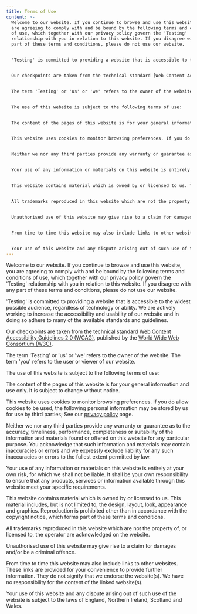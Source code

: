 ```yaml
---
title: Terms of Use
content: >-
  Welcome to our website. If you continue to browse and use this website, you
  are agreeing to comply with and be bound by the following terms and conditions
  of use, which together with our privacy policy govern the 'Testing'
  relationship with you in relation to this website. If you disagree with any
  part of these terms and conditions, please do not use our website.


  'Testing' is committed to providing a website that is accessible to the widest possible audience, regardless of technology or ability. We are actively working to increase the accessibility and usability of our website and in doing so adhere to many of the available standards and guidelines.


  Our checkpoints are taken from the technical standard [Web Content Accessibility Guidelines 2.0 (WCAG)](https://www.w3.org/WAI/intro/wcag), published by the [World Wide Web Consortium (W3C)](https://www.w3.org/).


  The term 'Testing' or 'us' or 'we' refers to the owner of the website. The term 'you' refers to the user or viewer of our website.


  The use of this website is subject to the following terms of use:


  The content of the pages of this website is for your general information and use only. It is subject to change without notice.


  This website uses cookies to monitor browsing preferences. If you do allow cookies to be used, the following personal information may be stored by us for use by third parties; See our [privacy policy](https://netlify-one.netlify.app/policies) page.


  Neither we nor any third parties provide any warranty or guarantee as to the accuracy, timeliness, performance, completeness or suitability of the information and materials found or offered on this website for any particular purpose. You acknowledge that such information and materials may contain inaccuracies or errors and we expressly exclude liability for any such inaccuracies or errors to the fullest extent permitted by law.


  Your use of any information or materials on this website is entirely at your own risk, for which we shall not be liable. It shall be your own responsibility to ensure that any products, services or information available through this website meet your specific requirements.


  This website contains material which is owned by or licensed to us. This material includes, but is not limited to, the design, layout, look, appearance and graphics. Reproduction is prohibited other than in accordance with the copyright notice, which forms part of these terms and conditions.


  All trademarks reproduced in this website which are not the property of, or licensed to, the operator are acknowledged on the website.


  Unauthorised use of this website may give rise to a claim for damages and/or be a criminal offence.


  From time to time this website may also include links to other websites. These links are provided for your convenience to provide further information. They do not signify that we endorse the website(s). We have no responsibility for the content of the linked website(s).


  Your use of this website and any dispute arising out of such use of the website is subject to the laws of England, Northern Ireland, Scotland and Wales.
---
```

Welcome to our website. If you continue to browse and use this website, you are agreeing to comply with and be bound by the following terms and conditions of use, which together with our privacy policy govern the 'Testing' relationship with you in relation to this website. If you disagree with any part of these terms and conditions, please do not use our website.

'Testing' is committed to providing a website that is accessible to the widest possible audience, regardless of technology or ability. We are actively working to increase the accessibility and usability of our website and in doing so adhere to many of the available standards and guidelines.

Our checkpoints are taken from the technical standard [Web Content Accessibility Guidelines 2.0 (WCAG)](https://www.w3.org/WAI/intro/wcag), published by the [World Wide Web Consortium (W3C)](https://www.w3.org/).

The term 'Testing' or 'us' or 'we' refers to the owner of the website. The term 'you' refers to the user or viewer of our website.

The use of this website is subject to the following terms of use:

The content of the pages of this website is for your general information and use only. It is subject to change without notice.

This website uses cookies to monitor browsing preferences. If you do allow cookies to be used, the following personal information may be stored by us for use by third parties; See our [privacy policy](/policies) page.

Neither we nor any third parties provide any warranty or guarantee as to the accuracy, timeliness, performance, completeness or suitability of the information and materials found or offered on this website for any particular purpose. You acknowledge that such information and materials may contain inaccuracies or errors and we expressly exclude liability for any such inaccuracies or errors to the fullest extent permitted by law.

Your use of any information or materials on this website is entirely at your own risk, for which we shall not be liable. It shall be your own responsibility to ensure that any products, services or information available through this website meet your specific requirements.

This website contains material which is owned by or licensed to us. This material includes, but is not limited to, the design, layout, look, appearance and graphics. Reproduction is prohibited other than in accordance with the copyright notice, which forms part of these terms and conditions.

All trademarks reproduced in this website which are not the property of, or licensed to, the operator are acknowledged on the website.

Unauthorised use of this website may give rise to a claim for damages and/or be a criminal offence.

From time to time this website may also include links to other websites. These links are provided for your convenience to provide further information. They do not signify that we endorse the website(s). We have no responsibility for the content of the linked website(s).

Your use of this website and any dispute arising out of such use of the website is subject to the laws of England, Northern Ireland, Scotland and Wales.